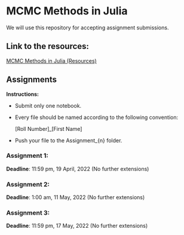 # MCMC Methods in Julia
We will use this repository for accepting assignment submissions.

## Link to the resources:
[MCMC Methods in Julia (Resources)](https://docs.google.com/document/d/1eioUEP7i1V89BIXY8u6L3qkvIZchk63ukC6tHJMiSrw/edit?usp=sharing)

## Assignments

**Instructions:** 

- Submit only one notebook. 

- Every file should be named according to the following convention:

  [Roll Number]_[First Name]

- Push your file to the Assignment_{n} folder.


### Assignment 1:
**Deadline**: 11:59 pm, 19 April, 2022 (No further extensions)

### Assignment 2:
**Deadline**: 1:00 am, 11 May, 2022 (No further extensions)

### Assignment 3:
**Deadline**: 11:59 pm, 17 May, 2022 (No further extensions)


